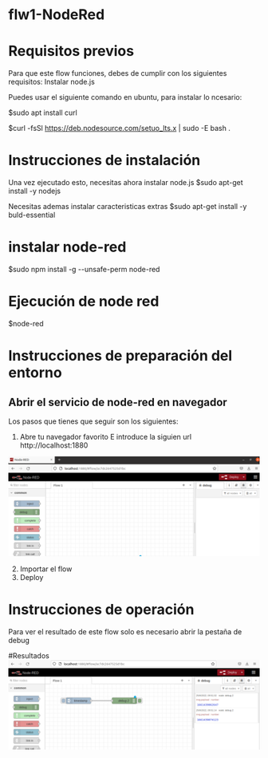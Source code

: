 # flw1-NodeRed

# Requisitos previos
Para que este flow funciones, debes de cumplir con los siguientes requisitos:
Instalar node.js

Puedes usar el siguiente comando en ubuntu, para instalar lo ncesario:

$sudo apt install curl

$curl -fsSl https://deb.nodesource.com/setuo_lts.x | sudo -E bash .

# Instrucciones de instalación
Una vez ejecutado esto, necesitas ahora instalar node.js
$sudo apt-get install -y nodejs

Necesitas ademas instalar caracteristicas extras
$sudo apt-get install -y buld-essential

# instalar node-red

$sudo npm install -g --unsafe-perm node-red

# Ejecución de node red

$node-red

# Instrucciones de preparación del entorno
## Abrir el servicio de node-red en navegador

Los pasos que tienes que seguir son los siguientes:
1. Abre tu navegador favorito
E introduce la siguien url http://localhost:1880
<img src='./node-red.png'>

2. Importar el flow
3. Deploy

# Instrucciones de operación
Para ver el resultado de este flow solo es necesario abrir la pestaña de debug

#Resultados
<img src='./flw1-node-red.png'>

